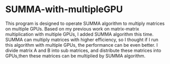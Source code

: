 # SUMMA-with-multipleGPU
This program is designed to operate SUMMA algorithm to multiply matrices on multiple GPUs.
Based on my previous work on matrix-matrix multiplication with multiple GPUs, I added SUMMA algorithm this time.
SUMMA can multiply matrices with higher efficiency, so I thought if I run this algorithm with multiple GPUs, the performance can be even better. 
I divide matrix A and B into sub matrices, and distribute these matrices into GPUs,then these matrices can be multiplied by SUMMA algorithm. 
